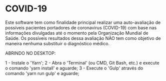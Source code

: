 # COVID-19

Este software tem como finalidade principal realizar uma auto-avaliação de possíveis pacientes portadores de coronavirus (COVID-19) com base nas informações divulgadas até o momento pela Organização Mundial de Saúde. Os possíveis resultados dessa avaliação NÃO tem como objetivo de maneira nenhuma substituir o diagnóstico médico.

ABRINDO NO DESKTOP:

1 - Instale o 'Yarn';
2 - Abra o 'Terminal' (ou CMD, Git Bash, etc.) e execute o comando 'yarn install' e aguarde;
3 - Execute o 'Gulp' através do comando 'yarn run gulp' e aguarde;